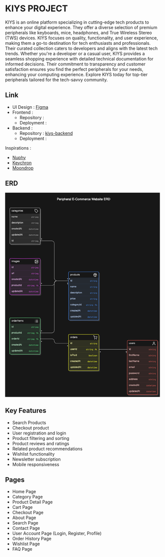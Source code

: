 # KIYS PROJECT

KIYS is an online platform specializing in cutting-edge tech products to enhance your digital experience. They offer a diverse selection of premium peripherals like keyboards, mice, headphones, and True Wireless Stereo (TWS) devices. KIYS focuses on quality, functionality, and user experience, making them a go-to destination for tech enthusiasts and professionals. Their curated collection caters to developers and aligns with the latest tech trends. Whether you're a developer or a casual user, KIYS provides a seamless shopping experience with detailed technical documentation for informed decisions. Their commitment to transparency and customer satisfaction ensures you find the perfect peripherals for your needs, enhancing your computing experience. Explore KIYS today for top-tier peripherals tailored for the tech-savvy community.

## Link

- UI Design : [Figma](https://www.figma.com/design/jYd73GGy8MLq3oL6eUf0nm/%5BBootcamp%5D---Kiys-Ecommerce?node-id=3-734&t=Cq8HKaval7SDjBZ6-1)
- Frontend :
  - Repository :
  - Deployment :
- Backend :
  - Repository : [kiys-backend](https://github.com/chianyungcode/kiys-backend)
  - Deployment :

Inspirations :

- [Nuphy](https://nuphy.com)
- [Keychron](https://keychron.com)
- [Moondrop](https://moondroplab.com)

## ERD

![ERD](./assets/erd.svg)

## Key Features

- Search Products
- Checkout product
- User registration and login
- Product filtering and sorting
- Product reviews and ratings
- Related product recommendations
- Wishlist functionality
- Newsletter subscription
- Mobile responsiveness

## Pages

- Home Page
- Category Page
- Product Detail Page
- Cart Page
- Checkout Page
- About Page
- Search Page
- Contact Page
- User Account Page (Login, Register, Profile)
- Order History Page
- Wishlist Page
- FAQ Page

